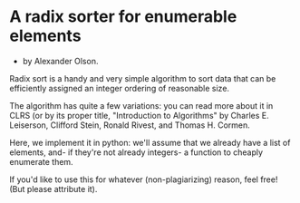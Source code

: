 # A radix sorter for enumerable elements
- by Alexander Olson.

Radix sort is a handy and very simple algorithm to sort data that can be efficiently assigned an integer ordering of reasonable size.

The algorithm has quite a few variations: you can read more about it in CLRS (or by its proper title, "Introduction to Algorithms" by Charles E. Leiserson, Clifford Stein, Ronald Rivest, and Thomas H. Cormen.

Here, we implement it in python: we'll assume that we already have a list of elements, and- if they're not already integers- a function to cheaply enumerate them.

If you'd like to use this for whatever (non-plagiarizing) reason, feel free! (But please attribute it).
